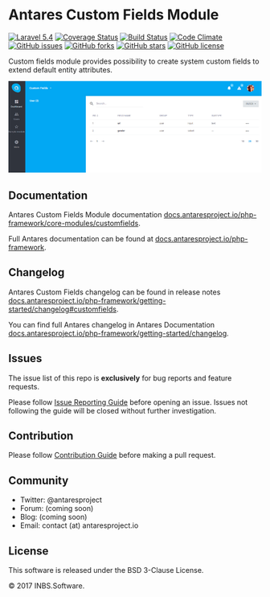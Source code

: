 # Antares Custom Fields Module

[![Laravel 5.4](https://img.shields.io/badge/Laravel-5.4-orange.svg)](http://laravel.com)
[![Coverage Status](https://coveralls.io/repos/github/antaresproject/customfields/badge.svg?branch=0.9.2)](https://coveralls.io/github/antaresproject/customfields?branch=0.9.2)
[![Build Status](https://travis-ci.org/antaresproject/customfields.svg?branch=0.9.2)](https://travis-ci.org/antaresproject/customfields)
[![Code Climate](https://codeclimate.com/github/antaresproject/customfields/badges/gpa.svg)](https://codeclimate.com/github/antaresproject/customfields)
[![GitHub issues](https://img.shields.io/github/issues/antaresproject/customfields.svg)](https://github.com/antaresproject/customfields/issues)
[![GitHub forks](https://img.shields.io/github/forks/antaresproject/customfields.svg)](https://github.com/antaresproject/customfields/network)
[![GitHub stars](https://img.shields.io/github/stars/antaresproject/customfields.svg)](https://github.com/antaresproject/customfields/stargazers)
[![GitHub license](https://img.shields.io/badge/license-New%20BSD-blue.svg)](https://raw.githubusercontent.com/antaresproject/customfields/0.9.2/LICENSE)

Custom fields module provides possibility to create system custom fields to extend default entity attributes.

![customfields](docs/img/customfields.PNG)

## Documentation

Antares Custom Fields Module documentation [docs.antaresproject.io/php-framework/core-modules/customfields](http://www.docs.antaresproject.io/php-framework/core-modules/customfields).

Full Antares documentation can be found at [docs.antaresproject.io/php-framework](http://www.docs.antaresproject.io/php-framework).


## Changelog

Antares Custom Fields changelog can be found in release notes [docs.antaresproject.io/php-framework/getting-started/changelog#customfields](http://www.docs.antaresproject.io/php-framework/getting-started/changelog#customfields).

You can find full Antares changelog in Antares Documentation [docs.antaresproject.io/php-framework/getting-started/changelog](http://www.docs.antaresproject.io/php-framework/getting-started/changelog).

## Issues

The issue list of this repo is **exclusively** for bug reports and feature requests.

Please follow [Issue Reporting Guide](http://www.docs.antaresproject.io/php-framework/getting-started/issues-reporting-guide) before opening an issue. Issues not following the guide will be closed without further investigation.

## Contribution

Please follow [Contribution Guide](http://www.docs.antaresproject.io/php-framework/getting-started/contribution-guide) before making a pull request.

## Community

* Twitter: @antaresproject
* Forum: (coming soon)
* Blog: (coming soon)
* Email: contact (at) antaresproject.io


## License

This software is released under the BSD 3-Clause License.

© 2017 INBS.Software.
